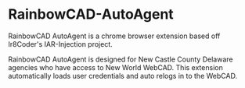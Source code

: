 # RainbowCAD-AutoAgent


RainbowCAD AutoAgent  is a chrome browser extension based off Ir8Coder's IAR-Injection project.  

RainbowCAD AutoAgent is designed for New Castle County Delaware agencies who have access to New World WebCAD.  This extension automatically loads user credentials and auto relogs in to the WebCAD.
